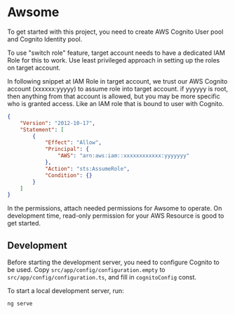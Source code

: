 # Awsome

To get started with this project, you need to create 
AWS Cognito User pool and Cognito Identity pool.

To use "switch role" feature, target account needs to have a 
dedicated IAM Role for this to work. Use least privileged approach
in setting up the roles on target account.

In following snippet at IAM Role in target account, we trust
our AWS Cognito account (xxxxxx:yyyyy) to assume role into target account.
if yyyyyy is root, then anything from that account is allowed, but you may
be more specific who is granted access. Like an IAM role that is bound to user
with Cognito.

```json
{
    "Version": "2012-10-17",
    "Statement": [
        {
            "Effect": "Allow",
            "Principal": {
                "AWS": "arn:aws:iam::xxxxxxxxxxxx:yyyyyyy"
            },
            "Action": "sts:AssumeRole",
            "Condition": {}
        }
    ]
}
```

In the permissions, attach needed permissions for Awsome to operate. 
On development time, read-only permission for your AWS Resource is good to 
get started.

## Development 

Before starting the development server, you need to configure Cognito to be used.
Copy `src/app/config/configuration.empty` to `src/app/config/configuration.ts`,
and fill in `cognitoConfig` const.

To start a local development server, run:

```bash
ng serve
```
